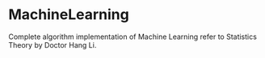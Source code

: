 # MachineLearning
Complete algorithm implementation of Machine Learning refer to Statistics Theory by Doctor Hang Li.
